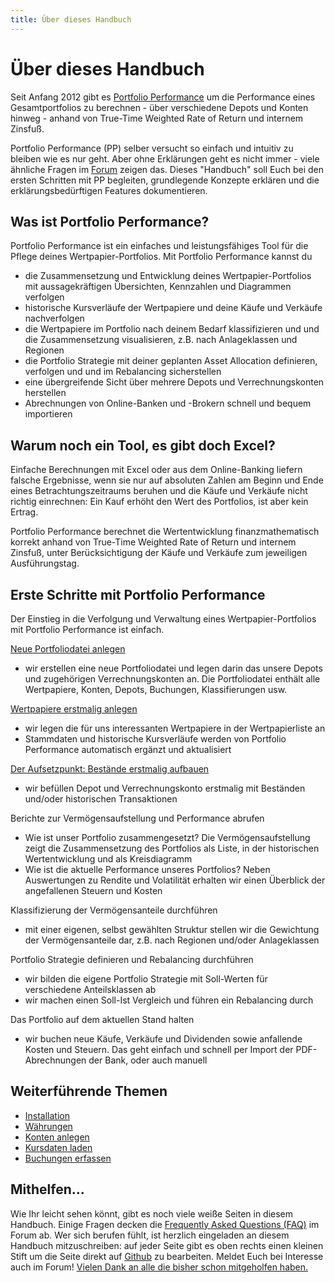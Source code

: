 ```yaml
---
title: Über dieses Handbuch
---
```


# Über dieses Handbuch

Seit Anfang 2012 gibt es [Portfolio Performance](https://portfolio-performance.info) um die Performance eines Gesamtportfolios zu berechnen - über verschiedene Depots und Konten hinweg - anhand von True-Time Weighted Rate of Return und internem Zinsfuß.

Portfolio Performance (PP) selber versucht so einfach und intuitiv zu bleiben wie es nur geht. Aber ohne Erklärungen geht es nicht immer - viele ähnliche Fragen im [Forum](https://forum.portfolio-performance.info) zeigen das. Dieses "Handbuch" soll Euch bei den ersten Schritten mit PP begleiten, grundlegende Konzepte erklären und die erklärungsbedürftigen Features dokumentieren.

## Was ist Portfolio Performance?

Portfolio Performance ist ein einfaches und leistungsfähiges Tool für die Pflege deines Wertpapier-Portfolios. Mit Portfolio Performance kannst du 

- die Zusammensetzung und Entwicklung deines Wertpapier-Portfolios mit aussagekräftigen Übersichten, Kennzahlen und Diagrammen verfolgen
- historische Kursverläufe der Wertpapiere und deine Käufe und Verkäufe nachverfolgen  
- die Wertpapiere im Portfolio nach deinem Bedarf klassifizieren und und die Zusammensetzung visualisieren, z.B. nach Anlageklassen und Regionen
- die Portfolio Strategie mit deiner geplanten Asset Allocation definieren, verfolgen und und im Rebalancing sicherstellen
- eine übergreifende Sicht über mehrere Depots und Verrechnungskonten herstellen
- Abrechnungen von Online-Banken und -Brokern schnell und bequem importieren

## Warum noch ein Tool, es gibt doch Excel?

Einfache Berechnungen mit Excel oder aus dem Online-Banking liefern falsche Ergebnisse, wenn sie nur auf absoluten Zahlen am Beginn und Ende eines Betrachtungszeitraums beruhen und die Käufe und Verkäufe nicht richtig einrechnen: Ein Kauf erhöht den Wert des Portfolios, ist aber kein Ertrag. 

Portfolio Performance berechnet die Wertentwicklung finanzmathematisch korrekt anhand von True-Time Weighted Rate of Return und internem Zinsfuß, unter Berücksichtigung der Käufe und Verkäufe zum jeweiligen Ausführungstag. 

## Erste Schritte mit Portfolio Performance

Der Einstieg in die Verfolgung und Verwaltung eines Wertpapier-Portfolios mit Portfolio Performance ist einfach. 

[Neue Portfoliodatei anlegen](intro-neue-portfoliodatei-anlegen.md)

- wir erstellen eine neue Portfoliodatei und legen darin das unsere Depots und zugehörigen Verrechnungskonten an. Die Portfoliodatei enthält alle Wertpapiere, Konten, Depots, Buchungen, Klassifierungen usw. 

[Wertpapiere erstmalig anlegen](intro-wertpapiere-anlegen.md)  

- wir legen die für uns interessanten Wertpapiere in der Wertpapierliste an 
- Stammdaten und historische Kursverläufe werden von Portfolio Performance automatisch ergänzt und aktualisiert

[Der Aufsetzpunkt: Bestände erstmalig aufbauen](intro-bestaende-erstmalig-aufbauen.md)

- wir befüllen Depot und Verrechnungskonto erstmalig mit Beständen und/oder historischen Transaktionen 

Berichte zur Vermögensaufstellung und Performance abrufen

- Wie ist unser Portfolio zusammengesetzt? Die Vermögensaufstellung zeigt die Zusammensetzung des Portfolios als Liste, in der historischen Wertentwicklung und als Kreisdiagramm
- Wie ist die aktuelle Performance unseres Portfolios? Neben Auswertungen zu Rendite und Volatilität erhalten wir einen Überblick der angefallenen Steuern und Kosten

Klassifizierung der Vermögensanteile durchführen

- mit einer eigenen, selbst gewählten Struktur stellen wir die Gewichtung der Vermögensanteile dar, z.B. nach Regionen und/oder Anlageklassen

Portfolio Strategie definieren und Rebalancing durchführen

- wir bilden die eigene Portfolio Strategie mit Soll-Werten für verschiedene Anteilsklassen ab 
- wir machen einen Soll-Ist Vergleich und führen ein Rebalancing durch 

Das Portfolio auf dem aktuellen Stand halten

- wir buchen neue Käufe, Verkäufe und Dividenden sowie anfallende Kosten und Steuern. Das geht einfach und schnell per Import der PDF-Abrechnungen der Bank, oder auch manuell

## Weiterführende Themen

* [Installation](installation.md)
* [Währungen](waehrungen.md)
* [Konten anlegen](konten_anlegen.md)
* [Kursdaten laden](kursdaten_laden.md)
* [Buchungen erfassen](buchungen_erfassen.md)

## Mithelfen...

Wie Ihr leicht sehen könnt, gibt es noch viele weiße Seiten in diesem Handbuch. Einige Fragen decken die [Frequently Asked Questions (FAQ)](https://forum.portfolio-performance.info/t/faq-haeufig-gestellte-fragen/1721) im Forum ab. Wer sich berufen fühlt, ist herzlich eingeladen an diesem Handbuch mitzuschreiben: auf jeder Seite gibt es oben rechts einen kleinen Stift um die Seite direkt auf [Github](https://github.com/buchen/portfolio-help) zu bearbeiten. Meldet Euch bei Interesse auch im Forum! [Vielen Dank an alle die bisher schon mitgeholfen haben.](https://github.com/buchen/portfolio-help/graphs/contributors)

